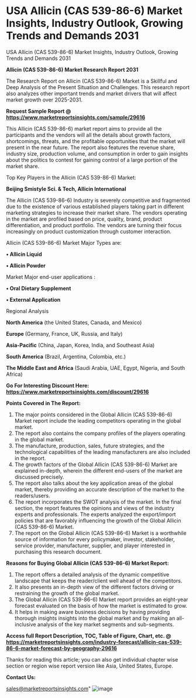 # USA Allicin (CAS 539-86-6) Market Insights, Industry Outlook, Growing Trends and Demands 2031
USA Allicin (CAS 539-86-6) Market Insights, Industry Outlook, Growing Trends and Demands 2031

<strong>Allicin (CAS 539-86-6) Market Research Report 2031</strong>

The Research Report on Allicin (CAS 539-86-6) Market is a Skillful and Deep Analysis of the Present Situation and Challenges. This research report also analyzes other important trends and market drivers that will affect market growth over 2025-2031.

<strong>Request Sample Report @ <a href=https://www.marketreportsinsights.com/sample/29616>https://www.marketreportsinsights.com/sample/29616</a></strong>

This Allicin (CAS 539-86-6) market report aims to provide all the participants and the vendors will all the details about growth factors, shortcomings, threats, and the profitable opportunities that the market will present in the near future. The report also features the revenue share, industry size, production volume, and consumption in order to gain insights about the politics to contest for gaining control of a large portion of the market share.

Top Key Players in the Allicin (CAS 539-86-6) Market:

<strong>Beijing Smistyle Sci. & Tech, Allicin International</strong>

The Allicin (CAS 539-86-6) Industry is severely competitive and fragmented due to the existence of various established players taking part in different marketing strategies to increase their market share. The vendors operating in the market are profiled based on price, quality, brand, product differentiation, and product portfolio. The vendors are turning their focus increasingly on product customization through customer interaction.

Allicin (CAS 539-86-6) Market Major Types are:

<strong>• Allicin Liquid

• Allicin Powder</strong>

Market Major end-user applications :

<strong>• Oral Dietary Supplement

• External Application</strong>

Regional Analysis

</u><strong><b>North America</b></strong> (the United States, Canada, and Mexico)

<strong><b>Europe </b></strong>(Germany, France, UK, Russia, and Italy)

<strong><b>Asia-Pacific</b></strong> (China, Japan, Korea, India, and Southeast Asia)

<strong><b>South America</b></strong> (Brazil, Argentina, Colombia, etc.)

<strong><b>The Middle East and Africa</b></strong> (Saudi Arabia, UAE, Egypt, Nigeria, and South Africa)

<strong>Go For Interesting Discount Here: <a href=https://www.marketreportsinsights.com/discount/29616>https://www.marketreportsinsights.com/discount/29616</a></strong>

<strong>Points Covered in The Report:</strong>
<ol>
  <li>The major points considered in the Global Allicin (CAS 539-86-6) Market report include the leading competitors operating in the global market.</li>
  <li>The report also contains the company profiles of the players operating in the global market.</li>
  <li>The manufacture, production, sales, future strategies, and the technological capabilities of the leading manufacturers are also included in the report.</li>
  <li>The growth factors of the Global Allicin (CAS 539-86-6) Market are explained in-depth, wherein the different end-users of the market are discussed precisely.</li>
  <li>The report also talks about the key application areas of the global market, thereby providing an accurate description of the market to the readers/users.</li>
  <li>The report incorporates the SWOT analysis of the market. In the final section, the report features the opinions and views of the industry experts and professionals. The experts analyzed the export/import policies that are favorably influencing the growth of the Global Allicin (CAS 539-86-6) Market.</li>
  <li>The report on the Global Allicin (CAS 539-86-6) Market is a worthwhile source of information for every policymaker, investor, stakeholder, service provider, manufacturer, supplier, and player interested in purchasing this research document.</li>
</ol>
<strong>Reasons for Buying Global Allicin (CAS 539-86-6) Market Report:</strong>

<ol>
  <li>The report offers a detailed analysis of the dynamic competitive landscape that keeps the reader/client well ahead of the competitors.</li>
  <li>It also presents an in-depth view of the different factors driving or restraining the growth of the global market.</li>
  <li>The Global Allicin (CAS 539-86-6) Market report provides an eight-year forecast evaluated on the basis of how the market is estimated to grow.</li>
  <li>It helps in making aware business decisions by having providing thorough insights insights into the global market and by making an all-inclusive analysis of the key market segments and sub-segments.</li>
</ol>
<strong>Access full Report Description, TOC, Table of Figure, Chart, etc. @ <a href=https://marketreportsinsights.com/industry-forecast/allicin-cas-539-86-6-market-forecast-by-geography-29616>https://marketreportsinsights.com/industry-forecast/allicin-cas-539-86-6-market-forecast-by-geography-29616</a></strong>


Thanks for reading this article; you can also get individual chapter wise section or region wise report version like Asia, United States, Europe.

<strong>Contact Us:</strong>

sales@marketreportsinsights.com"
![image](https://github.com/user-attachments/assets/72068b17-b2b8-40ab-a7ca-95b62e64093d)
